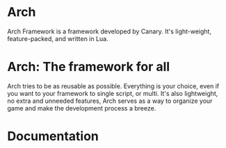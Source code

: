 # Arch
Arch Framework is a framework developed by Canary. It's light-weight, feature-packed, and written in Lua.

# Arch: The framework for all

Arch tries to be as reusable as possible. Everything is your choice, even if you want to your framework to single script, or multi. It's also lightweight, no extra and unneeded features, Arch serves as a way to organize your game and make the development process a breeze. 

# Documentation
